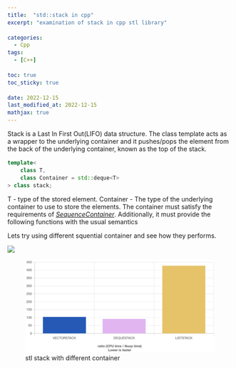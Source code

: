 ```yaml
---
title:  "std::stack in cpp"
excerpt: "examination of stack in cpp stl library"

categories:
  - Cpp
tags:
  - [C++]

toc: true
toc_sticky: true

date: 2022-12-15
last_modified_at: 2022-12-15
mathjax: true
---
```


Stack is a Last In First Out(LIFO) data structure. The class template acts as a wrapper to the underlying container and it pushes/pops the element from the back of the underlying container, known as the top of the stack.

```c++
template<
    class T,
    class Container = std::deque<T>
> class stack;
```

T - type of the stored element.
Container - The type of the underlying container to use to store the elements. The container must satisfy the requirements of [*SequenceContainer*](https://en.cppreference.com/w/cpp/named_req/SequenceContainer). Additionally, it must provide the following functions with the usual semantics

Lets try using different squential container and see how they performs.

![](2022-12-15-22-40-38.png)

<figure class="full">
    <a href="/assets/images/posts/cpp/2022-12-15-22-40-38.png"><img src="/assets/images/posts/cpp/2022-12-15-22-40-38.png"></a>
    <figcaption>stl stack with different container</figcaption>
</figure>